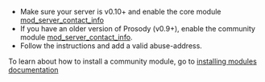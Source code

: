 * Make sure your server is v0.10+ and enable the core module [mod\_server\_contact\_info](https://prosody.im/doc/modules/mod_server_contact_info)
* If you have an older version of Prosody (v0.9+), enable the community module [mod\_server\_contact\_info](https://modules.prosody.im/mod_server_contact_info.html).
* Follow the instructions and add a valid abuse-address.

To learn about how to install a community module, go to [installing modules documentation](https://prosody.im/doc/installing_modules)
